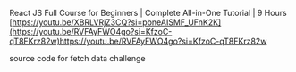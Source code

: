 React JS Full Course for Beginners | Complete All-in-One Tutorial | 9 Hours
[https://youtu.be/XBRLVRjZ3CQ?si=pbneAISMF_UFnK2K](https://youtu.be/RVFAyFWO4go?si=KfzoC-qT8FKrz82w)https://youtu.be/RVFAyFWO4go?si=KfzoC-qT8FKrz82w


source code for fetch data challenge

